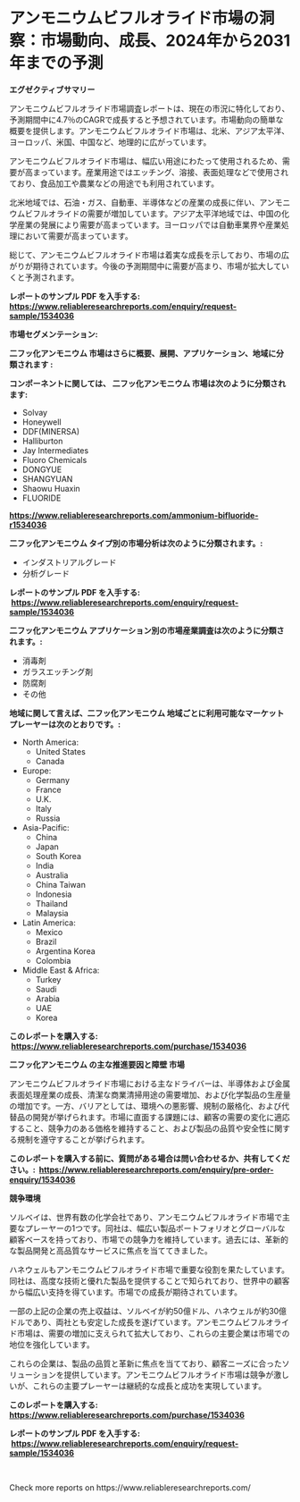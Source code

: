 <p><h1>アンモニウムビフルオライド市場の洞察：市場動向、成長、2024年から2031年までの予測</h1></p><p><strong>エグゼクティブサマリー</strong></p>
<p><p>アンモニウムビフルオライド市場調査レポートは、現在の市況に特化しており、予測期間中に4.7％のCAGRで成長すると予想されています。市場動向の簡単な概要を提供します。アンモニウムビフルオライド市場は、北米、アジア太平洋、ヨーロッパ、米国、中国など、地理的に広がっています。</p><p>アンモニウムビフルオライド市場は、幅広い用途にわたって使用されるため、需要が高まっています。産業用途ではエッチング、溶接、表面処理などで使用されており、食品加工や農業などの用途でも利用されています。</p><p>北米地域では、石油・ガス、自動車、半導体などの産業の成長に伴い、アンモニウムビフルオライドの需要が増加しています。アジア太平洋地域では、中国の化学産業の発展により需要が高まっています。ヨーロッパでは自動車業界や産業処理において需要が高まっています。</p><p>総じて、アンモニウムビフルオライド市場は着実な成長を示しており、市場の広がりが期待されています。今後の予測期間中に需要が高まり、市場が拡大していくと予測されます。</p></p>
<p><strong>レポートのサンプル PDF を入手する: <a href="https://www.reliableresearchreports.com/enquiry/request-sample/1534036">https://www.reliableresearchreports.com/enquiry/request-sample/1534036</a></strong></p>
<p><strong>市場セグメンテーション:</strong></p>
<p><strong> 二フッ化アンモニウム 市場はさらに概要、展開、アプリケーション、地域に分類されます :</strong></p>
<p><strong>コンポーネントに関しては、 二フッ化アンモニウム 市場は次のように分類されます: &nbsp;</strong></p>
<p><ul><li>Solvay</li><li>Honeywell</li><li>DDF(MINERSA)</li><li>Halliburton</li><li>Jay Intermediates</li><li>Fluoro Chemicals</li><li>DONGYUE</li><li>SHANGYUAN</li><li>Shaowu Huaxin</li><li>FLUORIDE</li></ul></p>
<p><strong><a href="https://www.reliableresearchreports.com/ammonium-bifluoride-r1534036">https://www.reliableresearchreports.com/ammonium-bifluoride-r1534036</a></strong></p>
<p><strong> 二フッ化アンモニウム タイプ別の市場分析は次のように分類されます。:</strong></p>
<p><ul><li>インダストリアルグレード</li><li>分析グレード</li></ul></p>
<p><strong>レポートのサンプル PDF を入手する: &nbsp;<a href="https://www.reliableresearchreports.com/enquiry/request-sample/1534036">https://www.reliableresearchreports.com/enquiry/request-sample/1534036</a></strong></p>
<p><strong> 二フッ化アンモニウム アプリケーション別の市場産業調査は次のように分類されます。:</strong></p>
<p><ul><li>消毒剤</li><li>ガラスエッチング剤</li><li>防腐剤</li><li>その他</li></ul></p>
<p><strong>地域に関して言えば、二フッ化アンモニウム 地域ごとに利用可能なマーケットプレーヤーは次のとおりです。:</strong></p>
<p><ul>
    <li>
        North America:
        <ul>
            <li>United States</li>
            <li>Canada</li>
        </ul>
    </li>
    <li>
        Europe:
        <ul>
            <li>Germany</li>
            <li>France</li>
            <li>U.K.</li>
            <li>Italy</li>
            <li>Russia</li>
        </ul>
    </li>
    <li>
        Asia-Pacific:
        <ul>
            <li>China</li>
            <li>Japan</li>
            <li>South Korea</li>
            <li>India</li>
            <li>Australia</li>
            <li>China Taiwan</li>
            <li>Indonesia</li>
            <li>Thailand</li>
            <li>Malaysia</li>
        </ul>
    </li>
    <li>
        Latin America:
        <ul>
            <li>Mexico</li>
            <li>Brazil</li>
            <li>Argentina Korea</li>
            <li>Colombia</li>
        </ul>
    </li>
    <li>
        Middle East & Africa:
        <ul>
            <li>Turkey</li>
            <li>Saudi</li>
            <li>Arabia</li>
            <li>UAE</li>
            <li>Korea</li>
        </ul>
    </li>
    </ul></p>
<p><strong>このレポートを購入する: &nbsp;<a href="https://www.reliableresearchreports.com/purchase/1534036">https://www.reliableresearchreports.com/purchase/1534036</a></strong></p>
<p><strong>二フッ化アンモニウム の主な推進要因と障壁 市場</strong></p>
<p><p>アンモニウムビフルオライド市場における主なドライバーは、半導体および金属表面処理産業の成長、清潔な商業清掃用途の需要増加、および化学製品の生産量の増加です。一方、バリアとしては、環境への悪影響、規制の厳格化、および代替品の開発が挙げられます。市場に直面する課題には、顧客の需要の変化に適応すること、競争力のある価格を維持すること、および製品の品質や安全性に関する規制を遵守することが挙げられます。</p></p>
<p><strong>このレポートを購入する前に、質問がある場合は問い合わせるか、共有してください。:&nbsp; <a href="https://www.reliableresearchreports.com/enquiry/pre-order-enquiry/1534036">https://www.reliableresearchreports.com/enquiry/pre-order-enquiry/1534036</a></strong></p>
<p><strong>競争環境</strong></p>
<p><p>ソルベイは、世界有数の化学会社であり、アンモニウムビフルオライド市場で主要なプレーヤーの1つです。同社は、幅広い製品ポートフォリオとグローバルな顧客ベースを持っており、市場での競争力を維持しています。過去には、革新的な製品開発と高品質なサービスに焦点を当ててきました。</p><p>ハネウェルもアンモニウムビフルオライド市場で重要な役割を果たしています。同社は、高度な技術と優れた製品を提供することで知られており、世界中の顧客から幅広い支持を得ています。市場での成長が期待されています。</p><p>一部の上記の企業の売上収益は、ソルベイが約50億ドル、ハネウェルが約30億ドルであり、両社とも安定した成長を遂げています。アンモニウムビフルオライド市場は、需要の増加に支えられて拡大しており、これらの主要企業は市場での地位を強化しています。</p><p>これらの企業は、製品の品質と革新に焦点を当てており、顧客ニーズに合ったソリューションを提供しています。アンモニウムビフルオライド市場は競争が激しいが、これらの主要プレーヤーは継続的な成長と成功を実現しています。</p></p>
<p><strong>このレポートを購入する: &nbsp; <a href="https://www.reliableresearchreports.com/purchase/1534036">https://www.reliableresearchreports.com/purchase/1534036</a></strong></p>
<p><strong>レポートのサンプル PDF を入手する: &nbsp;<a href="https://www.reliableresearchreports.com/enquiry/request-sample/1534036">https://www.reliableresearchreports.com/enquiry/request-sample/1534036</a></strong><strong></strong></p>
<p>&nbsp;</p>
<p>Check more reports on https://www.reliableresearchreports.com/</p>